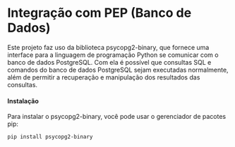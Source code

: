 # Integração com PEP (Banco de Dados)

Este projeto faz uso da biblioteca psycopg2-binary, que fornece uma interface para a linguagem de programação Python se comunicar com o banco de dados PostgreSQL. Com ela é possível que consultas SQL e comandos do banco de dados PostgreSQL sejam executadas normalmente, além de permitir a recuperação e manipulação dos resultados das consultas.

#### Instalação
Para instalar o psycopg2-binary, você pode usar o gerenciador de pacotes pip:

```bash
pip install psycopg2-binary
